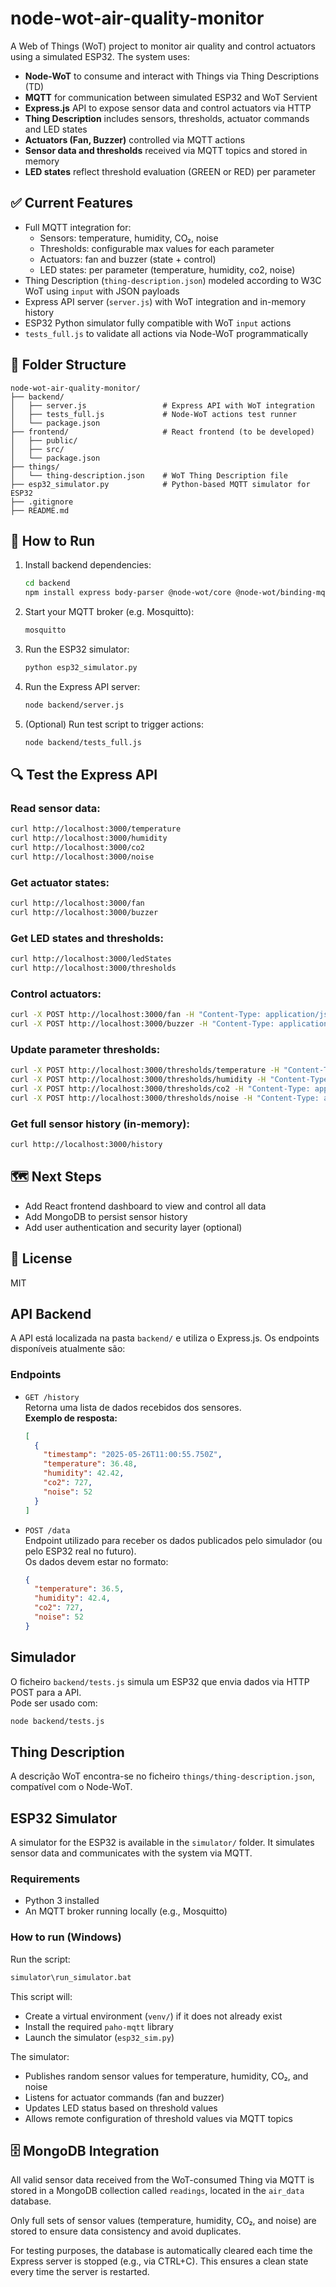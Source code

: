 # node-wot-air-quality-monitor

A Web of Things (WoT) project to monitor air quality and control actuators using a simulated ESP32. The system uses:

- **Node-WoT** to consume and interact with Things via Thing Descriptions (TD)
- **MQTT** for communication between simulated ESP32 and WoT Servient
- **Express.js** API to expose sensor data and control actuators via HTTP
- **Thing Description** includes sensors, thresholds, actuator commands and LED states
- **Actuators (Fan, Buzzer)** controlled via MQTT actions
- **Sensor data and thresholds** received via MQTT topics and stored in memory
- **LED states** reflect threshold evaluation (GREEN or RED) per parameter

## ✅ Current Features

- Full MQTT integration for:
  - Sensors: temperature, humidity, CO₂, noise
  - Thresholds: configurable max values for each parameter
  - Actuators: fan and buzzer (state + control)
  - LED states: per parameter (temperature, humidity, co2, noise)
- Thing Description (`thing-description.json`) modeled according to W3C WoT using `input` with JSON payloads
- Express API server (`server.js`) with WoT integration and in-memory history
- ESP32 Python simulator fully compatible with WoT `input` actions
- `tests_full.js` to validate all actions via Node-WoT programmatically

## 📁 Folder Structure

```
node-wot-air-quality-monitor/
├── backend/
│   ├── server.js                 # Express API with WoT integration
│   ├── tests_full.js             # Node-WoT actions test runner
│   └── package.json
├── frontend/                     # React frontend (to be developed)
│   ├── public/
│   ├── src/
│   └── package.json
├── things/
│   └── thing-description.json    # WoT Thing Description file
├── esp32_simulator.py            # Python-based MQTT simulator for ESP32
├── .gitignore
├── README.md
```

## 🔧 How to Run

1. Install backend dependencies:
   ```bash
   cd backend
   npm install express body-parser @node-wot/core @node-wot/binding-mqtt
   ```

2. Start your MQTT broker (e.g. Mosquitto):
   ```bash
   mosquitto
   ```

3. Run the ESP32 simulator:
   ```bash
   python esp32_simulator.py
   ```

4. Run the Express API server:
   ```bash
   node backend/server.js
   ```

5. (Optional) Run test script to trigger actions:
   ```bash
   node backend/tests_full.js
   ```

## 🔍 Test the Express API

### Read sensor data:
```bash
curl http://localhost:3000/temperature
curl http://localhost:3000/humidity
curl http://localhost:3000/co2
curl http://localhost:3000/noise
```

### Get actuator states:
```bash
curl http://localhost:3000/fan
curl http://localhost:3000/buzzer
```

### Get LED states and thresholds:
```bash
curl http://localhost:3000/ledStates
curl http://localhost:3000/thresholds
```

### Control actuators:
```bash
curl -X POST http://localhost:3000/fan -H "Content-Type: application/json" -d '{"state":"ON"}'
curl -X POST http://localhost:3000/buzzer -H "Content-Type: application/json" -d '{"state":"OFF"}'
```

### Update parameter thresholds:
```bash
curl -X POST http://localhost:3000/thresholds/temperature -H "Content-Type: application/json" -d '{"value":29.5}'
curl -X POST http://localhost:3000/thresholds/humidity -H "Content-Type: application/json" -d '{"value":55}'
curl -X POST http://localhost:3000/thresholds/co2 -H "Content-Type: application/json" -d '{"value":900}'
curl -X POST http://localhost:3000/thresholds/noise -H "Content-Type: application/json" -d '{"value":80}'
```

### Get full sensor history (in-memory):
```bash
curl http://localhost:3000/history
```

## 🗺️ Next Steps

- Add React frontend dashboard to view and control all data
- Add MongoDB to persist sensor history
- Add user authentication and security layer (optional)

## 📝 License

MIT

## API Backend

A API está localizada na pasta `backend/` e utiliza o Express.js. Os endpoints disponíveis atualmente são:

### Endpoints

- `GET /history`  
  Retorna uma lista de dados recebidos dos sensores.  
  **Exemplo de resposta:**
  ```json
  [
    {
      "timestamp": "2025-05-26T11:00:55.750Z",
      "temperature": 36.48,
      "humidity": 42.42,
      "co2": 727,
      "noise": 52
    }
  ]
  ```

- `POST /data`  
  Endpoint utilizado para receber os dados publicados pelo simulador (ou pelo ESP32 real no futuro).  
  Os dados devem estar no formato:
  ```json
  {
    "temperature": 36.5,
    "humidity": 42.4,
    "co2": 727,
    "noise": 52
  }
  ```

## Simulador

O ficheiro `backend/tests.js` simula um ESP32 que envia dados via HTTP POST para a API.  
Pode ser usado com:
```bash
node backend/tests.js
```

## Thing Description

A descrição WoT encontra-se no ficheiro `things/thing-description.json`, compatível com o Node-WoT.

## ESP32 Simulator

A simulator for the ESP32 is available in the `simulator/` folder. It simulates sensor data and communicates with the system via MQTT.

### Requirements
- Python 3 installed
- An MQTT broker running locally (e.g., Mosquitto)

### How to run (Windows)
Run the script:

```bash
simulator\run_simulator.bat
```

This script will:
- Create a virtual environment (`venv/`) if it does not already exist
- Install the required `paho-mqtt` library
- Launch the simulator (`esp32_sim.py`)

The simulator:
- Publishes random sensor values for temperature, humidity, CO₂, and noise
- Listens for actuator commands (fan and buzzer)
- Updates LED status based on threshold values
- Allows remote configuration of threshold values via MQTT topics

## 🗄️ MongoDB Integration

All valid sensor data received from the WoT-consumed Thing via MQTT is stored in a MongoDB collection called `readings`, located in the `air_data` database.

Only full sets of sensor values (temperature, humidity, CO₂, and noise) are stored to ensure data consistency and avoid duplicates.

For testing purposes, the database is automatically cleared each time the Express server is stopped (e.g., via CTRL+C). This ensures a clean state every time the server is restarted.